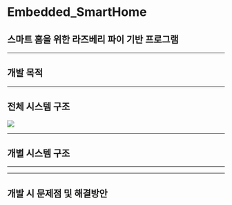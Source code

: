 # Embedded_SmartHome
## 스마트 홈을 위한 라즈베리 파이 기반 프로그램

----
## 개발 목적


----
## 전체 시스템 구조
<img src = "https://user-images.githubusercontent.com/46674066/207764959-25c48553-5cac-4623-92a7-6d6fef7557cf.png" width="width size%" height="height size%">


----
## 개별 시스템 구조

----


----


## 개발 시 문제점 및 해결방안
